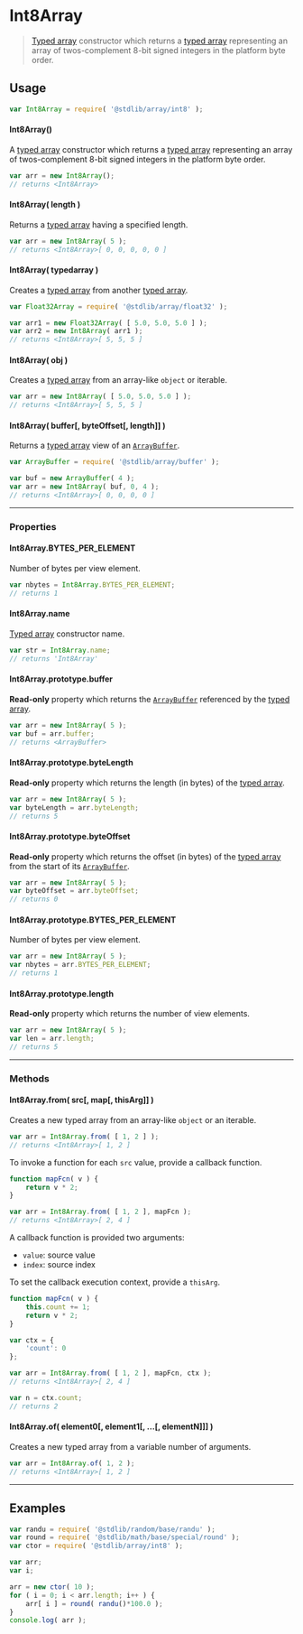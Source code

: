 <!--

@license Apache-2.0

Copyright (c) 2018 The Stdlib Authors.

Licensed under the Apache License, Version 2.0 (the "License");
you may not use this file except in compliance with the License.
You may obtain a copy of the License at

   http://www.apache.org/licenses/LICENSE-2.0

Unless required by applicable law or agreed to in writing, software
distributed under the License is distributed on an "AS IS" BASIS,
WITHOUT WARRANTIES OR CONDITIONS OF ANY KIND, either express or implied.
See the License for the specific language governing permissions and
limitations under the License.

-->

# Int8Array

> [Typed array][mdn-typed-array] constructor which returns a [typed array][mdn-typed-array] representing an array of twos-complement 8-bit signed integers in the platform byte order.

<!-- Section to include introductory text. Make sure to keep an empty line after the intro `section` element and another before the `/section` close. -->

<section class="intro">

</section>

<!-- /.intro -->

<!-- Package usage documentation. -->

<section class="usage">

## Usage

```javascript
var Int8Array = require( '@stdlib/array/int8' );
```

#### Int8Array()

A [typed array][mdn-typed-array] constructor which returns a [typed array][mdn-typed-array] representing an array of twos-complement 8-bit signed integers in the platform byte order.

<!-- eslint-disable stdlib/require-globals -->

```javascript
var arr = new Int8Array();
// returns <Int8Array>
```

#### Int8Array( length )

Returns a [typed array][mdn-typed-array] having a specified length.

<!-- eslint-disable stdlib/require-globals -->

```javascript
var arr = new Int8Array( 5 );
// returns <Int8Array>[ 0, 0, 0, 0, 0 ]
```

#### Int8Array( typedarray )

Creates a [typed array][mdn-typed-array] from another [typed array][mdn-typed-array].

<!-- eslint-disable stdlib/require-globals -->

```javascript
var Float32Array = require( '@stdlib/array/float32' );

var arr1 = new Float32Array( [ 5.0, 5.0, 5.0 ] );
var arr2 = new Int8Array( arr1 );
// returns <Int8Array>[ 5, 5, 5 ]
```

#### Int8Array( obj )

Creates a [typed array][mdn-typed-array] from an array-like `object` or iterable.

<!-- eslint-disable stdlib/require-globals -->

```javascript
var arr = new Int8Array( [ 5.0, 5.0, 5.0 ] );
// returns <Int8Array>[ 5, 5, 5 ]
```

#### Int8Array( buffer\[, byteOffset\[, length]] )

Returns a [typed array][mdn-typed-array] view of an [`ArrayBuffer`][mdn-arraybuffer].

<!-- eslint-disable stdlib/require-globals -->

```javascript
var ArrayBuffer = require( '@stdlib/array/buffer' );

var buf = new ArrayBuffer( 4 );
var arr = new Int8Array( buf, 0, 4 );
// returns <Int8Array>[ 0, 0, 0, 0 ]
```

* * *

### Properties

<a name="static-prop-bytes-per-element"></a>

#### Int8Array.BYTES_PER_ELEMENT

Number of bytes per view element.

<!-- eslint-disable stdlib/require-globals -->

```javascript
var nbytes = Int8Array.BYTES_PER_ELEMENT;
// returns 1
```

<a name="static-prop-name"></a>

#### Int8Array.name

[Typed array][mdn-typed-array] constructor name.

<!-- eslint-disable stdlib/require-globals -->

```javascript
var str = Int8Array.name;
// returns 'Int8Array'
```

<a name="prop-buffer"></a>

#### Int8Array.prototype.buffer

**Read-only** property which returns the [`ArrayBuffer`][mdn-arraybuffer] referenced by the [typed array][mdn-typed-array].

<!-- eslint-disable stdlib/require-globals -->

```javascript
var arr = new Int8Array( 5 );
var buf = arr.buffer;
// returns <ArrayBuffer>
```

<a name="prop-byte-length"></a>

#### Int8Array.prototype.byteLength

**Read-only** property which returns the length (in bytes) of the [typed array][mdn-typed-array].

<!-- eslint-disable stdlib/require-globals -->

```javascript
var arr = new Int8Array( 5 );
var byteLength = arr.byteLength;
// returns 5
```

<a name="prop-byte-offset"></a>

#### Int8Array.prototype.byteOffset

**Read-only** property which returns the offset (in bytes) of the [typed array][mdn-typed-array] from the start of its [`ArrayBuffer`][mdn-arraybuffer].

<!-- eslint-disable stdlib/require-globals -->

```javascript
var arr = new Int8Array( 5 );
var byteOffset = arr.byteOffset;
// returns 0
```

<a name="prop-bytes-per-element"></a>

#### Int8Array.prototype.BYTES_PER_ELEMENT

Number of bytes per view element.

<!-- eslint-disable stdlib/require-globals -->

```javascript
var arr = new Int8Array( 5 );
var nbytes = arr.BYTES_PER_ELEMENT;
// returns 1
```

<a name="prop-length"></a>

#### Int8Array.prototype.length

**Read-only** property which returns the number of view elements.

<!-- eslint-disable stdlib/require-globals -->

```javascript
var arr = new Int8Array( 5 );
var len = arr.length;
// returns 5
```

* * *

### Methods

<a name="static-method-from"></a>

#### Int8Array.from( src\[, map\[, thisArg]] )

Creates a new typed array from an array-like `object` or an iterable.

```javascript
var arr = Int8Array.from( [ 1, 2 ] );
// returns <Int8Array>[ 1, 2 ]
```

To invoke a function for each `src` value, provide a callback function.

```javascript
function mapFcn( v ) {
    return v * 2;
}

var arr = Int8Array.from( [ 1, 2 ], mapFcn );
// returns <Int8Array>[ 2, 4 ]
```

A callback function is provided two arguments:

-   `value`: source value
-   `index`: source index

To set the callback execution context, provide a `thisArg`.

```javascript
function mapFcn( v ) {
    this.count += 1;
    return v * 2;
}

var ctx = {
    'count': 0
};

var arr = Int8Array.from( [ 1, 2 ], mapFcn, ctx );
// returns <Int8Array>[ 2, 4 ]

var n = ctx.count;
// returns 2
```

<a name="static-method-of"></a>

#### Int8Array.of( element0\[, element1\[, ...\[, elementN]]] )

Creates a new typed array from a variable number of arguments.

```javascript
var arr = Int8Array.of( 1, 2 );
// returns <Int8Array>[ 1, 2 ]
```

</section>

<!-- /.usage -->

* * *

<!-- Package usage notes. Make sure to keep an empty line after the `section` element and another before the `/section` close. -->

<section class="notes">

</section>

<!-- /.notes -->

<!-- Package usage examples. -->

<section class="examples">

## Examples

<!-- eslint no-undef: "error" -->

```javascript
var randu = require( '@stdlib/random/base/randu' );
var round = require( '@stdlib/math/base/special/round' );
var ctor = require( '@stdlib/array/int8' );

var arr;
var i;

arr = new ctor( 10 );
for ( i = 0; i < arr.length; i++ ) {
    arr[ i ] = round( randu()*100.0 );
}
console.log( arr );
```

</section>

<!-- /.examples -->

<!-- Section to include cited references. If references are included, add a horizontal rule *before* the section. Make sure to keep an empty line after the `section` element and another before the `/section` close. -->

<section class="references">

</section>

<!-- /.references -->

<!-- Section for all links. Make sure to keep an empty line after the `section` element and another before the `/section` close. -->

<section class="links">

[mdn-typed-array]: https://developer.mozilla.org/en-US/docs/Web/JavaScript/Reference/Global_Objects/TypedArray

[mdn-arraybuffer]: https://developer.mozilla.org/en-US/docs/Web/JavaScript/Reference/Global_Objects/ArrayBuffer

</section>

<!-- /.links -->
